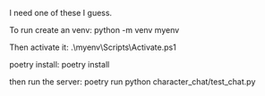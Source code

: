 I need one of these I guess.

To run create an venv:
python -m venv myenv

Then activate it:
.\myenv\Scripts\Activate.ps1

poetry install:
poetry install

then run the server:
poetry run python character_chat/test_chat.py
